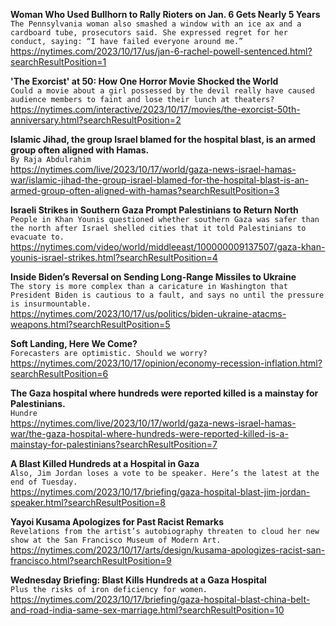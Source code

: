 **Woman Who Used Bullhorn to Rally Rioters on Jan. 6 Gets Nearly 5 Years**\
`The Pennsylvania woman also smashed a window with an ice ax and a cardboard tube, prosecutors said. She expressed regret for her conduct, saying: “I have failed everyone around me.”`\
https://nytimes.com/2023/10/17/us/jan-6-rachel-powell-sentenced.html?searchResultPosition=1

**'The Exorcist' at 50: How One Horror Movie Shocked the World**\
`Could a movie about a girl possessed by the devil really have caused audience members to faint and lose their lunch at theaters?`\
https://nytimes.com/interactive/2023/10/17/movies/the-exorcist-50th-anniversary.html?searchResultPosition=2

**Islamic Jihad, the group Israel blamed for the hospital blast, is an armed group often aligned with Hamas.**\
`By Raja Abdulrahim`\
https://nytimes.com/live/2023/10/17/world/gaza-news-israel-hamas-war/islamic-jihad-the-group-israel-blamed-for-the-hospital-blast-is-an-armed-group-often-aligned-with-hamas?searchResultPosition=3

**Israeli Strikes in Southern Gaza Prompt Palestinians to Return North**\
`People in Khan Younis questioned whether southern Gaza was safer than the north after Israel shelled cities that it told Palestinians to evacuate to.`\
https://nytimes.com/video/world/middleeast/100000009137507/gaza-khan-younis-israel-strikes.html?searchResultPosition=4

**Inside Biden’s Reversal on Sending Long-Range Missiles to Ukraine**\
`The story is more complex than a caricature in Washington that President Biden is cautious to a fault, and says no until the pressure is insurmountable.`\
https://nytimes.com/2023/10/17/us/politics/biden-ukraine-atacms-weapons.html?searchResultPosition=5

**Soft Landing, Here We Come?**\
`Forecasters are optimistic. Should we worry?`\
https://nytimes.com/2023/10/17/opinion/economy-recession-inflation.html?searchResultPosition=6

**The Gaza hospital where hundreds were reported killed is a mainstay for Palestinians.**\
`Hundre`\
https://nytimes.com/live/2023/10/17/world/gaza-news-israel-hamas-war/the-gaza-hospital-where-hundreds-were-reported-killed-is-a-mainstay-for-palestinians?searchResultPosition=7

**A Blast Killed Hundreds at a Hospital in Gaza**\
`Also, Jim Jordan loses a vote to be speaker. Here’s the latest at the end of Tuesday.`\
https://nytimes.com/2023/10/17/briefing/gaza-hospital-blast-jim-jordan-speaker.html?searchResultPosition=8

**Yayoi Kusama Apologizes for Past Racist Remarks**\
`Revelations from the artist’s autobiography threaten to cloud her new show at the San Francisco Museum of Modern Art.`\
https://nytimes.com/2023/10/17/arts/design/kusama-apologizes-racist-san-francisco.html?searchResultPosition=9

**Wednesday Briefing: Blast Kills Hundreds at a Gaza Hospital**\
`Plus the risks of iron deficiency for women.`\
https://nytimes.com/2023/10/17/briefing/gaza-hospital-blast-china-belt-and-road-india-same-sex-marriage.html?searchResultPosition=10

